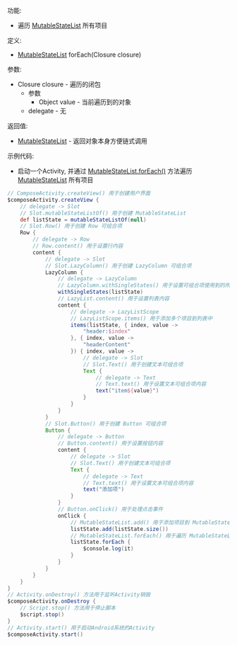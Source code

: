 功能:

+ 遍历 [MutableStateList](/API/UI/Compose/State/MutableStateList/README.md) 所有项目

定义:

+ [MutableStateList](/API/UI/Compose/State/MutableStateList/README.md) forEach(Closure closure)

参数:

+ Closure closure - 遍历的闭包
    + 参数
        + Object value - 当前遍历到的对象
    + delegate - 无

返回值:

+ [MutableStateList](/API/UI/Compose/State/MutableStateList/README.md) - 返回对象本身方便链式调用

示例代码:

+ 启动一个Activity,
  并通过 [MutableStateList.forEach()](/API/UI/Compose/State/MutableStateList/README.md?id=forEach)
  方法遍历 [MutableStateList](/API/UI/Compose/State/MutableStateList/README.md) 所有项目

```groovy
// ComposeActivity.createView() 用于创建用户界面
$composeActivity.createView {
    // delegate -> Slot
    // Slot.mutableStateListOf() 用于创建 MutableStateList
    def listState = mutableStateListOf(null)
    // Slot.Row() 用于创建 Row 可组合项
    Row {
        // delegate -> Row
        // Row.content() 用于设置行内容
        content {
            // delegate -> Slot
            // Slot.LazyColumn() 用于创建 LazyColumn 可组合项
            LazyColumn {
                // delegate -> LazyColumn
                // LazyColumn.withSingleStates() 用于设置可组合项使用到的所有 SingleState
                withSingleStates(listState)
                // LazyList.content() 用于设置列表内容
                content {
                    // delegate -> LazyListScope
                    // LazyListScope.items() 用于添加多个项目到列表中
                    items(listState, { index, value ->
                        "header:$index"
                    }, { index, value ->
                        "headerContent"
                    }) { index, value ->
                        // delegate -> Slot
                        // Slot.Text() 用于创建文本可组合项
                        Text {
                            // delegate -> Text
                            // Text.text() 用于设置文本可组合项内容
                            text("item${value}")
                        }
                    }
                }
            }
            // Slot.Button() 用于创建 Button 可组合项
            Button {
                // delegate -> Button
                // Button.content() 用于设置按钮内容
                content {
                    // delegate -> Slot
                    // Slot.Text() 用于创建文本可组合项
                    Text {
                        // delegate -> Text
                        // Text.text() 用于设置文本可组合项内容
                        text("添加项")
                    }
                }
                // Button.onClick() 用于处理点击事件
                onClick {
                    // MutableStateList.add() 用于添加项目到 MutableStateList
                    listState.add(listState.size())
                    // MutableStateList.forEach() 用于遍历 MutableStateList 所有项目
                    listState.forEach {
                        $console.log(it)
                    }
                }
            }
        }
    }
}
// Activity.onDestroy() 方法用于监听Activity销毁
$composeActivity.onDestroy {
    // Script.stop() 方法用于停止脚本
    $script.stop()
}
// Activity.start() 用于启动Android系统的Activity
$composeActivity.start()
```
